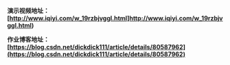 **演示视频地址：[http://www.iqiyi.com/w_19rzbjvggl.html]http://www.iqiyi.com/w_19rzbjvggl.html)**

**作业博客地址： [https://blog.csdn.net/dickdick111/article/details/80587962](https://blog.csdn.net/dickdick111/article/details/80587962)**
